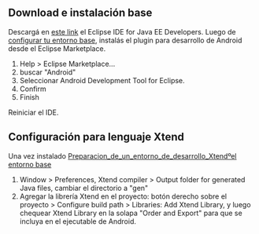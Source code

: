 Download e instalación base
---------------------------

Descargá en [este link](http://www.eclipse.org/downloads/) el Eclipse IDE for Java EE Developers. Luego de [configurar tu entorno base](http://uqbar-wiki.org/index.php?title=Preparacion_de_un_entorno_de_desarrollo_Java), instalás el plugin para desarrollo de Android desde el Eclipse Marketplace.

1.  Help &gt; Eclipse Marketplace...
2.  buscar "Android"
3.  Seleccionar Android Development Tool for Eclipse.
4.  Confirm
5.  Finish

Reiniciar el IDE.

Configuración para lenguaje Xtend
---------------------------------

Una vez instalado [Preparacion\_de\_un\_entorno\_de\_desarrollo\_Xtendºel entorno base](preparacion-de-un-entorno-de-desarrollo-xtend-el-entorno-base.md)

1.  Window &gt; Preferences, Xtend compiler &gt; Output folder for generated Java files, cambiar el directorio a "gen"
2.  Agregar la librería Xtend en el proyecto: botón derecho sobre el proyecto &gt; Configure build path &gt; Libraries: Add Xtend Library, y luego chequear Xtend Library en la solapa "Order and Export" para que se incluya en el ejecutable de Android.

